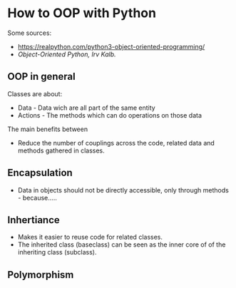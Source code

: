 # How to OOP with Python

Some sources:
* https://realpython.com/python3-object-oriented-programming/
* *Object-Oriented Python, Irv Kalb.*

## OOP in general

Classes are about:
* Data - Data wich are all part of the same entity
* Actions - The methods which can do operations on those data

The main benefits between
* Reduce the number of couplings across the code, related data and methods gathered in classes.

## Encapsulation
* Data in objects should not be directly accessible, only through methods - because.....

## Inhertiance
* Makes it easier to reuse code for related classes.
* The inherited class (baseclass) can be seen as the inner core of of the inheriting class (subclass).

## Polymorphism

